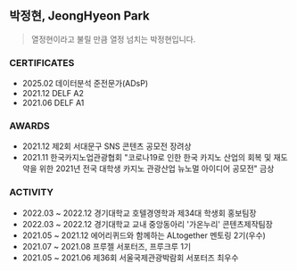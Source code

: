 ## 박정현, JeongHyeon Park
> 열정현이라고 불릴 만큼 열정 넘치는 박정현입니다.

### CERTIFICATES
- 2025.02 데이터분석 준전문가(ADsP)
- 2021.12 DELF A2
- 2021.06 DELF A1

### AWARDS
- 2021.12 제2회 서대문구 SNS 콘텐츠 공모전 장려상
- 2021.11 한국카지노업관광협회 "코로나19로 인한 한국 카지노 산업의 회복 및 재도약을 위한 2021년 전국 대학생 카지노 관광산업 뉴노멀 아이디어 공모전" 금상

### ACTIVITY
- 2022.03 ~ 2022.12 경기대학교 호텔경영학과 제34대 학생회 홍보팀장
- 2022.03 ~ 2022.12 경기대학교 교내 중앙동아리 '가온누리' 콘텐츠제작팀장
- 2021.05 ~ 2021.12 에어리퀴드와 함께하는 ALtogether 멘토링 2기(우수)
- 2021.07 ~ 2021.08 프루젤 서포터즈, 프루크루 1기
- 2021.05 ~ 2021.06 제36회 서울국제관광박람회 서포터즈 최우수
